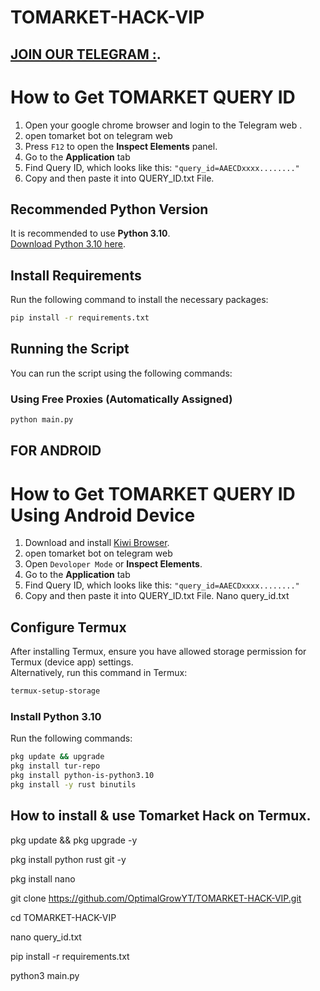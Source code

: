 # TOMARKET-HACK-VIP

## [JOIN OUR TELEGRAM :](https://t.me/optimalgrowyt).


# How to Get TOMARKET  QUERY ID

1. Open your google chrome browser and login to the Telegram web .
2. open tomarket bot on telegram web
3. Press `F12` to open the **Inspect Elements** panel.
4. Go to the **Application** tab
5. Find Query ID, which looks like this: `"query_id=AAECDxxxx........"`
6. Copy and then paste it into QUERY_ID.txt File.

## Recommended Python Version

It is recommended to use **Python 3.10**.  
[Download Python 3.10 here](https://www.python.org/downloads/release/python-3100/).

## Install Requirements

Run the following command to install the necessary packages:

```bash
pip install -r requirements.txt
```

## Running the Script

You can run the script using the following commands:

### Using Free Proxies (Automatically Assigned)
```bash
python main.py
```

## FOR ANDROID

# How to Get TOMARKET QUERY ID Using Android Device

1. Download and install [Kiwi Browser](https://play.google.com/store/apps/details?id=com.kiwibrowser.browser&hl=en).
2. open tomarket bot on telegram web
3. Open `Devoloper Mode` or **Inspect Elements**.
4. Go to the **Application** tab
5. Find Query ID, which looks like this: `"query_id=AAECDxxxx........"`
6. Copy and then paste it into QUERY_ID.txt File.
   Nano query_id.txt


## Configure Termux

After installing Termux, ensure you have allowed storage permission for Termux (device app) settings.  
Alternatively, run this command in Termux:

```bash
termux-setup-storage
```

### Install Python 3.10

Run the following commands:

```bash
pkg update && upgrade
pkg install tur-repo
pkg install python-is-python3.10
pkg install -y rust binutils

```

## How to install & use Tomarket Hack on Termux.

pkg update && pkg upgrade -y

pkg install python rust git -y

pkg install nano

git clone https://github.com/OptimalGrowYT/TOMARKET-HACK-VIP.git

cd TOMARKET-HACK-VIP

nano query_id.txt

pip install -r requirements.txt

python3 main.py
